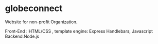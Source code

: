# globeconnect


Website for non-profit Organization.

Front-End : HTML/CSS , template engine: Express Handlebars, Javascript
Backend:Node.js



